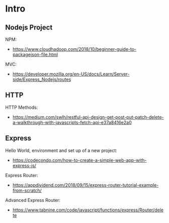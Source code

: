 # Intro


## Nodejs Project

NPM:
* https://www.cloudhadoop.com/2018/10/beginner-guide-to-packagejson-file.html

MVC:
* https://developer.mozilla.org/en-US/docs/Learn/Server-side/Express_Nodejs/routes
## HTTP

HTTP Methods:
* https://medium.com/swlh/restful-api-design-get-post-put-patch-delete-a-walkthrough-with-javascripts-fetch-api-e37a8416e2a0


## Express

Hello World, environment and set up of a new project:
* https://codecondo.com/how-to-create-a-simple-web-app-with-express-js/

Express Router:
* https://appdividend.com/2018/09/15/express-router-tutorial-example-from-scratch/

Advanced Express Router:
* https://www.tabnine.com/code/javascript/functions/express/Router/delete

